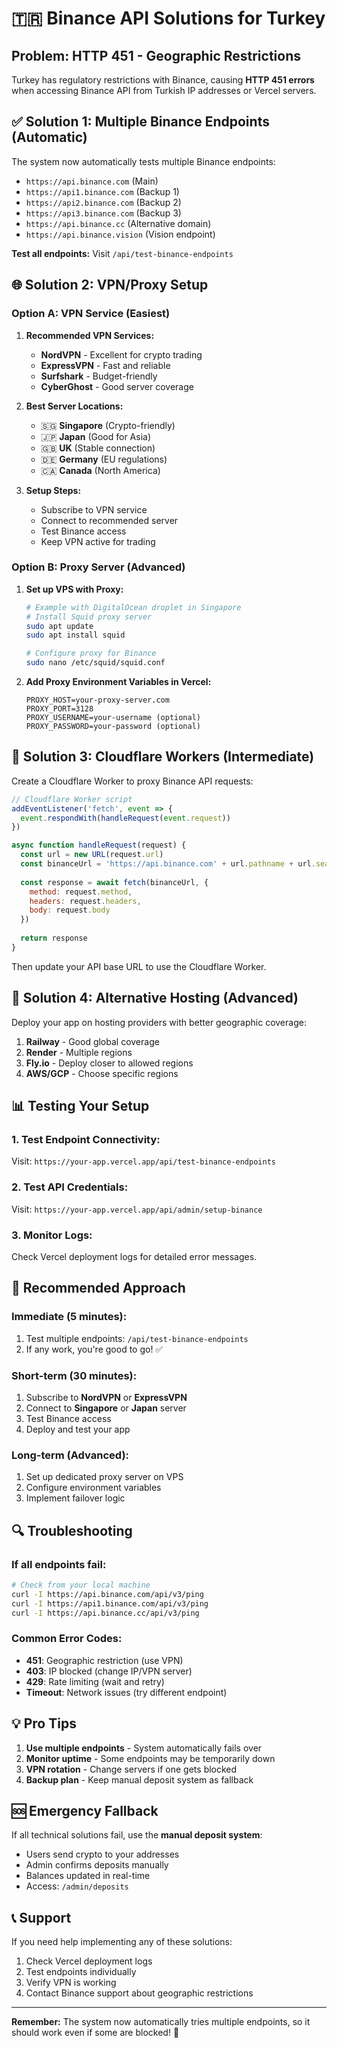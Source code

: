 # 🇹🇷 Binance API Solutions for Turkey

## Problem: HTTP 451 - Geographic Restrictions

Turkey has regulatory restrictions with Binance, causing **HTTP 451 errors** when accessing Binance API from Turkish IP addresses or Vercel servers.

## ✅ **Solution 1: Multiple Binance Endpoints (Automatic)**

The system now automatically tests multiple Binance endpoints:

- `https://api.binance.com` (Main)
- `https://api1.binance.com` (Backup 1)
- `https://api2.binance.com` (Backup 2) 
- `https://api3.binance.com` (Backup 3)
- `https://api.binance.cc` (Alternative domain)
- `https://api.binance.vision` (Vision endpoint)

**Test all endpoints:** Visit `/api/test-binance-endpoints`

## 🌐 **Solution 2: VPN/Proxy Setup**

### **Option A: VPN Service (Easiest)**

1. **Recommended VPN Services:**
   - **NordVPN** - Excellent for crypto trading
   - **ExpressVPN** - Fast and reliable
   - **Surfshark** - Budget-friendly
   - **CyberGhost** - Good server coverage

2. **Best Server Locations:**
   - 🇸🇬 **Singapore** (Crypto-friendly)
   - 🇯🇵 **Japan** (Good for Asia)
   - 🇬🇧 **UK** (Stable connection)
   - 🇩🇪 **Germany** (EU regulations)
   - 🇨🇦 **Canada** (North America)

3. **Setup Steps:**
   - Subscribe to VPN service
   - Connect to recommended server
   - Test Binance access
   - Keep VPN active for trading

### **Option B: Proxy Server (Advanced)**

1. **Set up VPS with Proxy:**
   ```bash
   # Example with DigitalOcean droplet in Singapore
   # Install Squid proxy server
   sudo apt update
   sudo apt install squid
   
   # Configure proxy for Binance
   sudo nano /etc/squid/squid.conf
   ```

2. **Add Proxy Environment Variables in Vercel:**
   ```
   PROXY_HOST=your-proxy-server.com
   PROXY_PORT=3128
   PROXY_USERNAME=your-username (optional)
   PROXY_PASSWORD=your-password (optional)
   ```

## 🔧 **Solution 3: Cloudflare Workers (Intermediate)**

Create a Cloudflare Worker to proxy Binance API requests:

```javascript
// Cloudflare Worker script
addEventListener('fetch', event => {
  event.respondWith(handleRequest(event.request))
})

async function handleRequest(request) {
  const url = new URL(request.url)
  const binanceUrl = 'https://api.binance.com' + url.pathname + url.search
  
  const response = await fetch(binanceUrl, {
    method: request.method,
    headers: request.headers,
    body: request.body
  })
  
  return response
}
```

Then update your API base URL to use the Cloudflare Worker.

## 🚀 **Solution 4: Alternative Hosting (Advanced)**

Deploy your app on hosting providers with better geographic coverage:

1. **Railway** - Good global coverage
2. **Render** - Multiple regions
3. **Fly.io** - Deploy closer to allowed regions
4. **AWS/GCP** - Choose specific regions

## 📊 **Testing Your Setup**

### **1. Test Endpoint Connectivity:**
Visit: `https://your-app.vercel.app/api/test-binance-endpoints`

### **2. Test API Credentials:**
Visit: `https://your-app.vercel.app/api/admin/setup-binance`

### **3. Monitor Logs:**
Check Vercel deployment logs for detailed error messages.

## 🎯 **Recommended Approach**

### **Immediate (5 minutes):**
1. Test multiple endpoints: `/api/test-binance-endpoints`
2. If any work, you're good to go! ✅

### **Short-term (30 minutes):**
1. Subscribe to **NordVPN** or **ExpressVPN**
2. Connect to **Singapore** or **Japan** server
3. Test Binance access
4. Deploy and test your app

### **Long-term (Advanced):**
1. Set up dedicated proxy server on VPS
2. Configure environment variables
3. Implement failover logic

## 🔍 **Troubleshooting**

### **If all endpoints fail:**
```bash
# Check from your local machine
curl -I https://api.binance.com/api/v3/ping
curl -I https://api1.binance.com/api/v3/ping
curl -I https://api.binance.cc/api/v3/ping
```

### **Common Error Codes:**
- **451**: Geographic restriction (use VPN)
- **403**: IP blocked (change IP/VPN server)
- **429**: Rate limiting (wait and retry)
- **Timeout**: Network issues (try different endpoint)

## 💡 **Pro Tips**

1. **Use multiple endpoints** - System automatically fails over
2. **Monitor uptime** - Some endpoints may be temporarily down
3. **VPN rotation** - Change servers if one gets blocked
4. **Backup plan** - Keep manual deposit system as fallback

## 🆘 **Emergency Fallback**

If all technical solutions fail, use the **manual deposit system**:
- Users send crypto to your addresses
- Admin confirms deposits manually
- Balances updated in real-time
- Access: `/admin/deposits`

## 📞 **Support**

If you need help implementing any of these solutions:
1. Check Vercel deployment logs
2. Test endpoints individually
3. Verify VPN is working
4. Contact Binance support about geographic restrictions

---

**Remember:** The system now automatically tries multiple endpoints, so it should work even if some are blocked! 🚀 